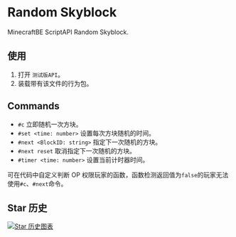 # Random Skyblock
MinecraftBE ScriptAPI Random Skyblock.

## 使用

1. 打开 `测试版API`。
2. 装载带有该文件的行为包。

## Commands

+ `#c` 立即随机一次方块。
+ `#set <time: number>` 设置每次方块随机的时间。
+ `#next <BlockID: string>` 指定下一次随机的方块。
+ `#next reset` 取消指定下一次随机的方块。
+ `#timer <time: number>` 设置当前计时器时间。

可在代码中自定义判断 OP 权限玩家的函数，函数检测返回值为`false`的玩家无法使用`#c`、`#next`命令。

## Star 历史

<a href="https://star-history.com/#yrzd6/RandomSkyBlock&Date">
 <picture>
   <source media="(prefers-color-scheme: dark)" srcset="https://api.star-history.com/svg?repos=yrzd6/RandomSkyBlock&type=Date&theme=dark" />
   <source media="(prefers-color-scheme: light)" srcset="https://api.star-history.com/svg?repos=yrzd6/RandomSkyBlock&type=Date" />
   <img alt="Star 历史图表" src="https://api.star-history.com/svg?repos=yrzd6/RandomSkyBlock&type=Date" />
 </picture>
</a>

